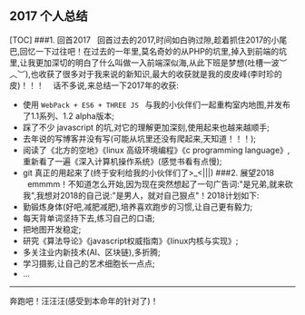 ## 2017 个人总结
[TOC]
###1. 回首2017
&nbsp;&nbsp;回首过去的2017,时间如白驹过隙,趁着抓住2017的小尾巴,回忆一下过往吧！在过去的一年里,莫名奇妙的从PHP的坑里,掉入到前端的坑里,让我更加深切的明白了什么叫做一入前端深似海,从此下班是梦想(吐槽一波︶︿︶),也收获了很多对于我来说的新知识,最大的收获就是我的皮皮峰(李时珍的皮)！！！
&nbsp;&nbsp; 话不多说,来总结一下2017年的收获:
- 使用  `WebPack + ES6 + THREE JS ` 与我的小伙伴们一起重构室内地图,并发布了1.1系列、1.2 alpha版本;
- 踩了不少 javascript 的坑,对它的理解更加深刻,使用起来也越来越顺手;
- 去年说的写博客并没有写(可能从坑里还没有爬起来,天知道！！！);
- 阅读了《北方的空地》《linux 高级环境编程》《c programming language》,重新看了一遍《深入计算机操作系统》(感觉书看有点慢);
- git 真正的用起来了(终于安利给我的小伙伴们了>_<|||)
###2. 展望2018
&nbsp;&nbsp;emmmm！不知道怎么开始,因为现在突然想起了一句广告词:"是兄弟,就来砍我",我想对2018的自己说:"是男人，就对自己狠点"！2018计划如下:
- 勤锻炼身体(好吧,减肥减肥),培养喜欢跑步的习惯,让自己更有毅力;
- 每天背单词坚持下去,练习自己的口语;
- 把地图开发稳定;
- 研究《算法导论》《javascript权威指南》《linux内核与实现》;
- 多关注业内新技术(AI、区块链),多折腾;
- 学习摄影,让自己的艺术细胞长一点点;
- ...
- - - - --
奔跑吧！汪汪汪(感受到本命年的针对了)！


